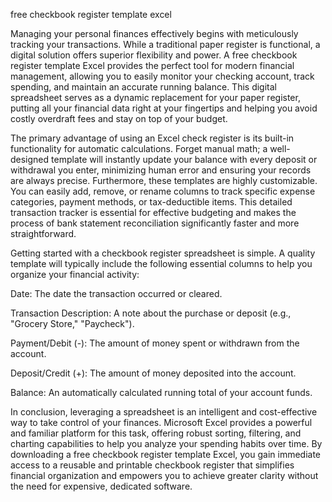 free checkbook register template excel


Managing your personal finances effectively begins with meticulously tracking your transactions. While a traditional paper register is functional, a digital solution offers superior flexibility and power. A free checkbook register template Excel provides the perfect tool for modern financial management, allowing you to easily monitor your checking account, track spending, and maintain an accurate running balance. This digital spreadsheet serves as a dynamic replacement for your paper register, putting all your financial data right at your fingertips and helping you avoid costly overdraft fees and stay on top of your budget.



The primary advantage of using an Excel check register is its built-in functionality for automatic calculations. Forget manual math; a well-designed template will instantly update your balance with every deposit or withdrawal you enter, minimizing human error and ensuring your records are always precise. Furthermore, these templates are highly customizable. You can easily add, remove, or rename columns to track specific expense categories, payment methods, or tax-deductible items. This detailed transaction tracker is essential for effective budgeting and makes the process of bank statement reconciliation significantly faster and more straightforward.



Getting started with a checkbook register spreadsheet is simple. A quality template will typically include the following essential columns to help you organize your financial activity:




Date: The date the transaction occurred or cleared.


Transaction Description: A note about the purchase or deposit (e.g., \"Grocery Store,\" \"Paycheck\").


Payment/Debit (-): The amount of money spent or withdrawn from the account.


Deposit/Credit (+): The amount of money deposited into the account.


Balance: An automatically calculated running total of your account funds.




In conclusion, leveraging a spreadsheet is an intelligent and cost-effective way to take control of your finances. Microsoft Excel provides a powerful and familiar platform for this task, offering robust sorting, filtering, and charting capabilities to help you analyze your spending habits over time. By downloading a free checkbook register template Excel, you gain immediate access to a reusable and printable checkbook register that simplifies financial organization and empowers you to achieve greater clarity without the need for expensive, dedicated software.
